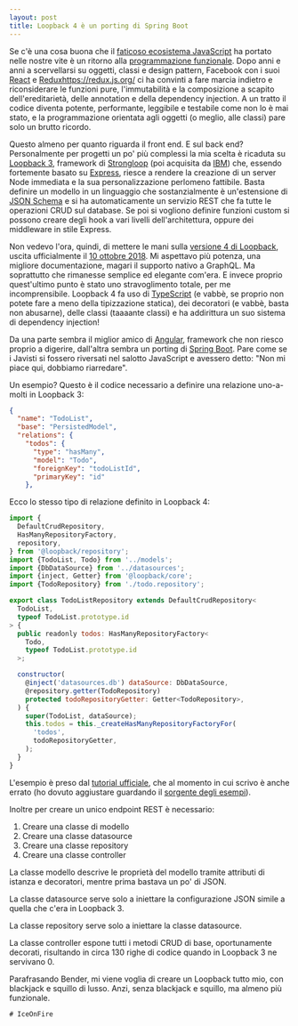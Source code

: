 ```yaml
---
layout: post
title: Loopback 4 è un porting di Spring Boot
---
```


Se c'è una cosa buona che il [faticoso ecosistema JavaScript](https://medium.com/@ericclemmons/javascript-fatigue-48d4011b6fc4) ha portato nelle nostre vite è un ritorno alla [programmazione funzionale](https://codeburst.io/functional-programming-in-javascript-e57e7e28c0e5). Dopo anni e anni a scervellarsi su oggetti, classi e design pattern, Facebook con i suoi [React](https://reactjs.org/) e [Redux]()https://redux.js.org/ ci ha convinti a fare marcia indietro e riconsiderare le funzioni pure, l'immutabilità e la composizione a scapito dell'ereditarietà, delle annotation e della dependency injection. A un tratto il codice diventa potente, performante, leggibile e testabile come non lo è mai stato, e la programmazione orientata agli oggetti (o meglio, alle classi) pare solo un brutto ricordo.

Questo almeno per quanto riguarda il front end. E sul back end? Personalmente per progetti un po' più complessi la mia scelta è ricaduta su [Loopback 3](https://loopback.io/), framework di [Strongloop](https://strongloop.com/) (poi acquisita da [IBM](https://www.ibm.com/)) che, essendo fortemente basato su [Express](https://expressjs.com/), riesce a rendere la creazione di un server Node immediata e la sua personalizzazione perlomeno fattibile. Basta definire un modello in un linguaggio che sostanzialmente è un'estensione di [JSON Schema](https://json-schema.org/) e si ha automaticamente un servizio REST che fa tutte le operazioni CRUD sul database. Se poi si vogliono definire funzioni custom si possono creare degli hook a vari livelli dell'architettura, oppure dei middleware in stile Express.

Non vedevo l'ora, quindi, di mettere le mani sulla [versione 4 di Loopback](http://v4.loopback.io/), uscita ufficialmente il [10 ottobre 2018](https://strongloop.com/strongblog/loopback-4-ga). Mi aspettavo più potenza, una migliore documentazione, magari il supporto nativo a GraphQL. Ma soprattutto che rimanesse semplice ed elegante com'era. E invece proprio quest'ultimo punto è stato uno stravoglimento totale, per me incomprensibile. Loopback 4 fa uso di [TypeScript](https://www.typescriptlang.org/) (e vabbè, se proprio non potete fare a meno della tipizzazione statica), dei decoratori (e vabbè, basta non abusarne), delle classi (taaaante classi) e ha addirittura un suo sistema di dependency injection!

Da una parte sembra il miglior amico di [Angular](https://angular.io/), framework che non riesco proprio a digerire, dall'altra sembra un porting di [Spring Boot](http://spring.io/projects/spring-boot). Pare come se i Javisti si fossero riversati nel salotto JavaScript e avessero detto: "Non mi piace qui, dobbiamo riarredare".

Un esempio? Questo è il codice necessario a definire una relazione uno-a-molti in Loopback 3:

```json
{
  "name": "TodoList",
  "base": "PersistedModel",
  "relations": {
    "todos": {
      "type": "hasMany",
      "model": "Todo",
      "foreignKey": "todoListId",
      "primaryKey": "id"
    },
```

Ecco lo stesso tipo di relazione definito in Loopback 4:

```js
import {
  DefaultCrudRepository,
  HasManyRepositoryFactory,
  repository,
} from '@loopback/repository';
import {TodoList, Todo} from '../models';
import {DbDataSource} from '../datasources';
import {inject, Getter} from '@loopback/core';
import {TodoRepository} from './todo.repository';

export class TodoListRepository extends DefaultCrudRepository<
  TodoList,
  typeof TodoList.prototype.id
> {
  public readonly todos: HasManyRepositoryFactory<
    Todo,
    typeof TodoList.prototype.id
  >;

  constructor(
    @inject('datasources.db') dataSource: DbDataSource,
    @repository.getter(TodoRepository)
    protected todoRepositoryGetter: Getter<TodoRepository>,
  ) {
    super(TodoList, dataSource);
    this.todos = this._createHasManyRepositoryFactoryFor(
      'todos',
      todoRepositoryGetter,
    );
  }
}
```

L'esempio è preso dal [tutorial ufficiale](https://loopback.io/doc/en/lb4/todo-list-tutorial-repository.html), che al momento in cui scrivo è anche errato (ho dovuto aggiustare guardando il [sorgente degli esempi](https://github.com/strongloop/loopback-next/blob/master/examples/todo-list/src/repositories/todo-list.repository.ts)).

Inoltre per creare un unico endpoint REST è necessario:

1. Creare una classe di modello
2. Creare una classe datasource
3. Creare una classe repository
4. Creare una classe controller

La classe modello descrive le proprietà del modello tramite attributi di istanza e decoratori, mentre prima bastava un po' di JSON.

La classe datasource serve solo a iniettare la configurazione JSON simile a quella che c'era in Loopback 3.

La classe repository serve solo a iniettare la classe datasource.

La classe controller espone tutti i metodi CRUD di base, oportunamente decorati, risultando in circa 130 righe di codice quando in Loopback 3 ne servivano 0.

Parafrasando Bender, mi viene voglia di creare un Loopback tutto mio, con blackjack e squillo di lusso. Anzi, senza blackjack e squillo, ma almeno più funzionale.

```
# IceOnFire
```
